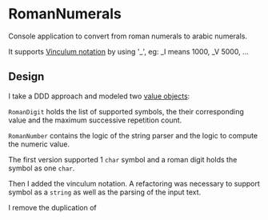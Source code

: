 # RomanNumerals
Console application to convert from roman numerals to arabic numerals.

It supports [Vinculum notation](https://en.wikipedia.org/wiki/Roman_numerals#Vinculum) by using '_', eg: _I means 1000, _V 5000, ...

## Design
I take a DDD approach and modeled two [value objects](https://lostechies.com/jimmybogard/2007/12/03/dealing-with-primitive-obsession/):

``RomanDigit`` holds the list of supported symbols, the their corresponding value and the maximum successive repetition count.

``RomanNumber`` contains the logic of the string parser and the logic to compute the numeric value.

The first version supported 1 ```char``` symbol and a roman digit holds the symbol as one ```char```.

Then I added the vinculum notation. A refactoring was necessary to support symbol as a ```string``` as well as the parsing of the input text.

I remove the duplication of 
